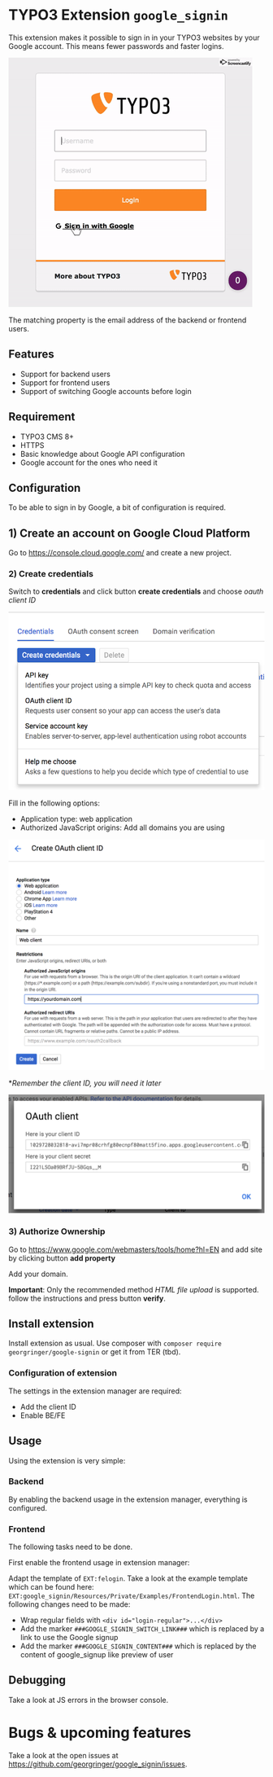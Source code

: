 # TYPO3 Extension `google_signin`

This extension makes it possible to sign in in your TYPO3 websites by your Google account. This means fewer passwords
and faster logins.

![google_signin.gif](Resources/Public/Documentation/Screenshots/google_signin.gif)

The matching property is the email address of the backend or frontend users.

## Features

- Support for backend users
- Support for frontend users
- Support of switching Google accounts before login

## Requirement

- TYPO3 CMS 8+
- HTTPS
- Basic knowledge about Google API configuration
- Google account for the ones who need it

## Configuration

To be able to sign in by Google, a bit of configuration is required.

## 1) Create an account on Google Cloud Platform

Go to https://console.cloud.google.com/ and create a new project.

### 2) Create credentials

Switch to **credentials** and click button **create credentials** and choose *oauth client ID*

![step-create-credentials.png](Resources/Public/Documentation/Screenshots/step-create-credentials.png)

Fill in the following options:

- Application type: web application
- Authorized JavaScript origins: Add all domains you are using

![step-create-client.png](Resources/Public/Documentation/Screenshots/step-create-client.png)

**Remember the client ID, you will need it later*

![step-oauth-client-created.png](Resources/Public/Documentation/Screenshots/step-oauth-client-created.png)

### 3) Authorize Ownership

Go to https://www.google.com/webmasters/tools/home?hl=EN and add site by clicking button **add property**

Add your domain.

**Important**: Only the recommended method *HTML file upload* is supported. follow the instructions and press button **verify**.

## Install extension

Install extension as usual. Use composer with `composer require georgringer/google-signin` or get it from TER (tbd).

### Configuration of extension

The settings in the extension manager are required:

- Add the client ID
- Enable BE/FE

## Usage

Using the extension is very simple:

### Backend

By enabling the backend usage in the extension manager, everything is configured.

### Frontend

The following tasks need to be done.

First enable the frontend usage in extension manager:

Adapt the template of `EXT:felogin`. Take a look at the example template which can be found here: `EXT:google_signin/Resources/Private/Examples/FrontendLogin.html`.
The following changes need to be made:

- Wrap regular fields with `<div id="login-regular">...</div>`
- Add the marker `###GOOGLE_SIGNIN_SWITCH_LINK###` which is replaced by a link to use the Google signup
- Add the marker `###GOOGLE_SIGNIN_CONTENT###` which is replaced by the content of google_signup like preview of user

## Debugging

Take a look at JS errors in the browser console.

# Bugs & upcoming features

Take a look at the open issues at https://github.com/georgringer/google_signin/issues.